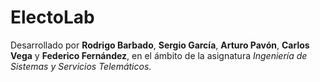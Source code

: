 # ElectoLab
Desarrollado por **Rodrigo Barbado**, **Sergio García**, **Arturo Pavón**, **Carlos Vega** y **Federico Fernández**, en el ámbito de la asignatura *Ingeniería de Sistemas y Servicios Telemáticos*.

